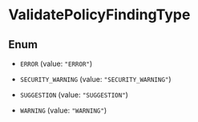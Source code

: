 

# ValidatePolicyFindingType

## Enum


* `ERROR` (value: `"ERROR"`)

* `SECURITY_WARNING` (value: `"SECURITY_WARNING"`)

* `SUGGESTION` (value: `"SUGGESTION"`)

* `WARNING` (value: `"WARNING"`)



